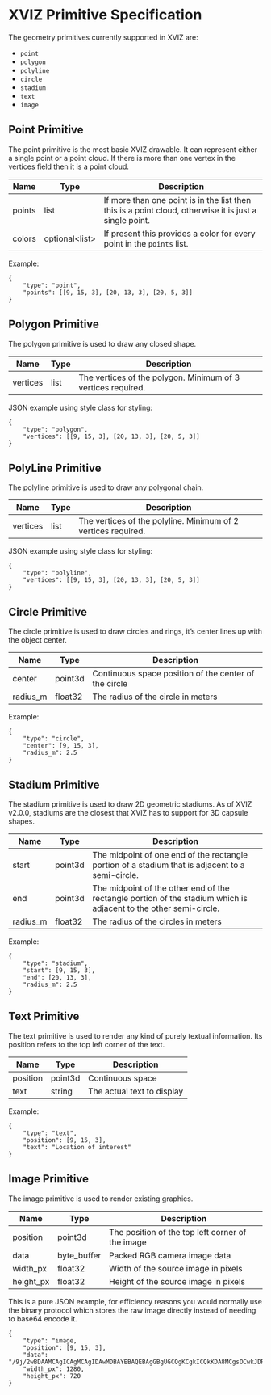 # XVIZ Primitive Specification

The geometry primitives currently supported in XVIZ are:

* `point`
* `polygon`
* `polyline`
* `circle`
* `stadium`
* `text`
* `image`


## Point Primitive

The point primitive is the most basic XVIZ drawable. It can represent either a single point or a point cloud. If there is more than one vertex in the vertices field then it is a point cloud.

| Name    | Type                   | Description |
| ---     | ---                    | ---         |
| points  | list<Point3d>          | If more than one point is in the list then this is a point cloud, otherwise it is just a single point. |
| colors  | optional<list<color>>  | If present this provides a color for every point in the `points` list. |

Example:

```
{
    "type": "point",
    "points": [[9, 15, 3], [20, 13, 3], [20, 5, 3]]
}
```


## Polygon Primitive

The polygon primitive is used to draw any closed shape.

| Name    | Type           | Description |
| ---     | ---            | ---         |
| vertices | list<Point3d> | The vertices of the polygon. Minimum of 3 vertices required. |

JSON example using style class for styling:

```
{
    "type": "polygon",
    "vertices": [[9, 15, 3], [20, 13, 3], [20, 5, 3]]
}
```


## PolyLine Primitive

The polyline primitive is used to draw any polygonal chain.

| Name     | Type          | Description |
| ---      | ---           | ---         |
| vertices | list<Point3d> | The vertices of the polyline. Minimum of 2 vertices required. |

JSON example using style class for styling:

```
{
    "type": "polyline",
    "vertices": [[9, 15, 3], [20, 13, 3], [20, 5, 3]]
}
```


## Circle Primitive

The circle primitive is used to draw circles and rings, it’s center lines up with the object center.

| Name    | Type           | Description |
| ---     | ---            | ---         |
| center  | point3d        | Continuous space position of the center of the circle |
| radius_m | float32       | The radius of the circle in meters |


Example:

```
{
    "type": "circle",
    "center": [9, 15, 3],
    "radius_m": 2.5
}
```


## Stadium Primitive

The stadium primitive is used to draw 2D geometric stadiums. As of XVIZ v2.0.0, stadiums are the closest that XVIZ has to support for 3D capsule shapes.

| Name     | Type           | Description |
| ---      | ---            | ---         |
| start    | point3d        | The midpoint of one end of the rectangle portion of a stadium that is adjacent to a semi-circle. |
| end      | point3d        | The midpoint of the other end of the rectangle portion of the stadium which is adjacent to the other semi-circle. |
| radius_m |float32         | The radius of the circles in meters |

Example:

```
{
    "type": "stadium",
    "start": [9, 15, 3],
    "end": [20, 13, 3],
    "radius_m": 2.5
}
```


## Text Primitive

The text primitive is used to render any kind of purely textual information.  Its position refers to the top left corner of the text.

| Name     | Type           | Description |
| ---      | ---            | ---         |
| position | point3d        | Continuous space |
| text     | string         | The actual text to display |


Example:

```
{
    "type": "text",
    "position": [9, 15, 3],
    "text": "Location of interest"
}
```


## Image Primitive

The image primitive is used to render existing graphics.

| Name      | Type           | Description |
| ---       | ---            | ---         |
| position  | point3d        | The position of the top left corner of the image |
| data      | byte_buffer    | Packed RGB camera image data |
| width_px  | float32        | Width of the source image in pixels |
| height_px | float32        | Height of the source image in pixels |


This is a pure JSON example, for efficiency reasons you would normally use the binary protocol which stores the raw image directly instead of needing to base64 encode it.

```
{
    "type": "image,
    "position": [9, 15, 3],
    "data": "/9j/2wBDAAMCAgICAgMCAgIDAwMDBAYEBAQEBAgGBgUGCQgKCgkICQkKDA8MCgsOCwkJDRENDg8QEBEQCgwSExIQEw8QEBD/yQALCAABAAEBAREA/8wABgAQEAX/2gAIAQEAAD8A0s8g/9k=",
    "width_px": 1280,
    "height_px": 720
}
```
